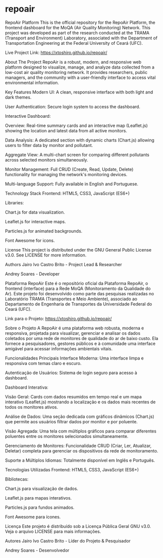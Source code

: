 # repoair
RepoAir Platform
This is the official repository for the RepoAir Platform, the frontend dashboard for the MoQA (Air Quality Monitoring) Network. This project was developed as part of the research conducted at the TRAMA (Transport and Environment) Laboratory, associated with the Department of Transportation Engineering at the Federal University of Ceará (UFC).

Live Project Link: https://xtoshiro.github.io/repoair/

About The Project
RepoAir is a robust, modern, and responsive web platform designed to visualize, manage, and analyze data collected from a low-cost air quality monitoring network. It provides researchers, public managers, and the community with a user-friendly interface to access vital environmental information.

Key Features
Modern UI: A clean, responsive interface with both light and dark themes.

User Authentication: Secure login system to access the dashboard.

Interactive Dashboard:

Overview: Real-time summary cards and an interactive map (Leaflet.js) showing the location and latest data from all active monitors.

Data Analysis: A dedicated section with dynamic charts (Chart.js) allowing users to filter data by monitor and pollutant.

Aggregate View: A multi-chart screen for comparing different pollutants across selected monitors simultaneously.

Monitor Management: Full CRUD (Create, Read, Update, Delete) functionality for managing the network's monitoring devices.

Multi-language Support: Fully available in English and Portuguese.

Technology Stack
Frontend: HTML5, CSS3, JavaScript (ES6+)

Libraries:

Chart.js for data visualization.

Leaflet.js for interactive maps.

Particles.js for animated backgrounds.

Font Awesome for icons.

License
This project is distributed under the GNU General Public License v3.0. See LICENSE for more information.

Authors
Jairo Ivo Castro Brito - Project Lead & Researcher

Andrey Soares - Developer

Plataforma RepoAir
Este é o repositório oficial da Plataforma RepoAir, o frontend (interface) para a Rede MoQA (Monitoramento da Qualidade do Ar). Este projeto foi desenvolvido como parte das pesquisas realizadas no Laboratório TRAMA (Transportes e Meio Ambiente), associado ao Departamento de Engenharia de Transportes da Universidade Federal do Ceará (UFC).

Link para o Projeto: https://xtoshiro.github.io/repoair/

Sobre o Projeto
A RepoAir é uma plataforma web robusta, moderna e responsiva, projetada para visualizar, gerenciar e analisar os dados coletados por uma rede de monitores de qualidade do ar de baixo custo. Ela fornece a pesquisadores, gestores públicos e à comunidade uma interface amigável para acessar informações ambientais vitais.

Funcionalidades Principais
Interface Moderna: Uma interface limpa e responsiva com temas claro e escuro.

Autenticação de Usuários: Sistema de login seguro para acesso à dashboard.

Dashboard Interativa:

Visão Geral: Cards com dados resumidos em tempo real e um mapa interativo (Leaflet.js) mostrando a localização e os dados mais recentes de todos os monitores ativos.

Análise de Dados: Uma seção dedicada com gráficos dinâmicos (Chart.js) que permite aos usuários filtrar dados por monitor e por poluente.

Visão Agregada: Uma tela com múltiplos gráficos para comparar diferentes poluentes entre os monitores selecionados simultaneamente.

Gerenciamento de Monitores: Funcionalidade CRUD (Criar, Ler, Atualizar, Deletar) completa para gerenciar os dispositivos da rede de monitoramento.

Suporte a Múltiplos Idiomas: Totalmente disponível em Inglês e Português.

Tecnologias Utilizadas
Frontend: HTML5, CSS3, JavaScript (ES6+)

Bibliotecas:

Chart.js para visualização de dados.

Leaflet.js para mapas interativos.

Particles.js para fundos animados.

Font Awesome para ícones.

Licença
Este projeto é distribuído sob a Licença Pública Geral GNU v3.0. Veja o arquivo LICENSE para mais informações.

Autores
Jairo Ivo Castro Brito - Líder do Projeto & Pesquisador

Andrey Soares - Desenvolvedor